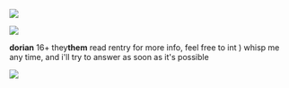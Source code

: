 ![](https://64.media.tumblr.com/6f8f658e0d065d42f7b751adec1237bb/3461ade0a7114c32-f6/s400x600/ae5596958dc33fe362e35c951aa6aee2d2f69201.pnj)

![](https://scontent.fktw1-1.fna.fbcdn.net/v/t1.15752-9/418275481_2225358341003136_3518196363786152015_n.png?_nc_cat=104&ccb=1-7&_nc_sid=8cd0a2&_nc_ohc=gRICYGzBSCYAX93u2rc&_nc_ht=scontent.fktw1-1.fna&oh=03_AdT3vSJkkYhsMbDLazrMi8AlW_rL5W9sgHCrx_DwUk6T0w&oe=65DA4CD6)

**dorian** 16+ they**them** 
read rentry for more info, feel free to int ) whisp me any time, and i'll try to answer as soon as it's possible

![](https://64.media.tumblr.com/333ec7d963d5f7fc74fd54c5d92f3697/3461ade0a7114c32-53/s400x600/fb1a8aba84786719aefe8b1d11d84dde46b83f51.pnj)
